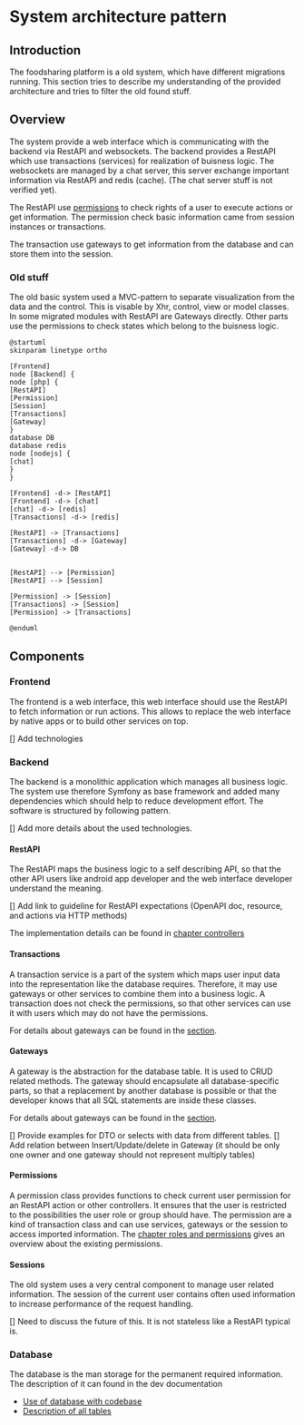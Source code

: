 # System architecture pattern

## Introduction

The foodsharing platform is a old system, which have different migrations running.
This section tries to describe my understanding of the provided architecture and tries to filter the old found stuff.

## Overview

The system provide a web interface which is communicating with the backend via RestAPI and websockets.
The backend provides a RestAPI which use transactions (services) for realization of buisness logic.
The websockets are managed by a chat server, this server exchange important information via RestAPI and redis (cache). (The chat server stuff is not verified yet).

The RestAPI use [permissions](backend-permissions-roles.md) to check rights of a user to execute actions or get information.
The permission check basic information came from session instances or transactions.

The transaction use gateways to get information from the database and can store them into the session.

### Old stuff

The old basic system used a MVC-pattern to separate visualization from the data and the control. This is visable by Xhr, control, view or model classes.
In some migrated modules with RestAPI are Gateways directly. Other parts use the permissions to check states which belong to the buisness logic.

~~~plantuml
@startuml
skinparam linetype ortho

[Frontend]
node [Backend] {
node [php] {
[RestAPI]
[Permission]
[Session]
[Transactions]
[Gateway]
}
database DB
database redis
node [nodejs] {
[chat]
}
}

[Frontend] -d-> [RestAPI]
[Frontend] -d-> [chat]
[chat] -d-> [redis]
[Transactions] -d-> [redis]

[RestAPI] -> [Transactions]
[Transactions] -d-> [Gateway]
[Gateway] -d-> DB


[RestAPI] --> [Permission]
[RestAPI] --> [Session]

[Permission] -> [Session]
[Transactions] -> [Session]
[Permission] -> [Transactions]

@enduml
~~~

## Components

### Frontend

The frontend is a web interface, this web interface should use the RestAPI to fetch information or run actions. This allows to replace the web interface by native apps or to build other services on top.

[] Add technologies

### Backend

The backend is a monolithic application which manages all business logic. The system use therefore Symfony as base framework and added many dependencies which should help to reduce development effort.
The software is structured by following pattern.

[] Add more details about the used technologies.

#### RestAPI

The RestAPI maps the business logic to a self describing API, so that the other API users like android app developer and the web interface developer understand the meaning.

[] Add link to guideline for RestAPI expectations (OpenAPI doc, resource, and actions via HTTP methods)

The implementation details can be found in [chapter controllers](php-controllers.md)

#### Transactions

A transaction service is a part of the system which maps user input data into the representation like the database requires. Therefore, it may use gateways or other services to combine them into a business logic.
A transaction does not check the permissions, so that other services can use it with users which may do not have the permissions.

For details about gateways can be found in the [section](php-transactions.md).

#### Gateways

A gateway is the abstraction for the database table. It is used to CRUD related methods. 
The gateway should encapsulate all database-specific parts, so that a replacement by another database is possible or that the developer knows that all SQL statements are inside these classes.

For details about gateways can be found in the [section](php-gateways.md).

[] Provide examples for DTO or selects with data from different tables.
[] Add relation between Insert/Update/delete in Gateway (it should be only one owner and one gateway should not represent multiply tables)

#### Permissions

A permission class provides functions to check current user permission for an RestAPI action or other controllers.
It ensures that the user is restricted to the possibilities the user role or group should have.
The permission are a kind of transaction class and can use services, gateways or the session to access imported information.
The [chapter roles and permissions](Permissions-and-Roles) gives an overview about the existing permissions.

#### Sessions

The old system uses a very central component to manage user related information. The session of the current user contains often used information to increase performance of the request handling.

[] Need to discuss the future of this. It is not stateless like a RestAPI typical is.

### Database

The database is the man storage for the permanent required information.
The description of it can found in the dev documentation

- [Use of database with codebase](https://devdocs.foodsharing.network/database.html)
- [Description of all tables](https://devdocs.foodsharing.network/database-tables-columns.html)
